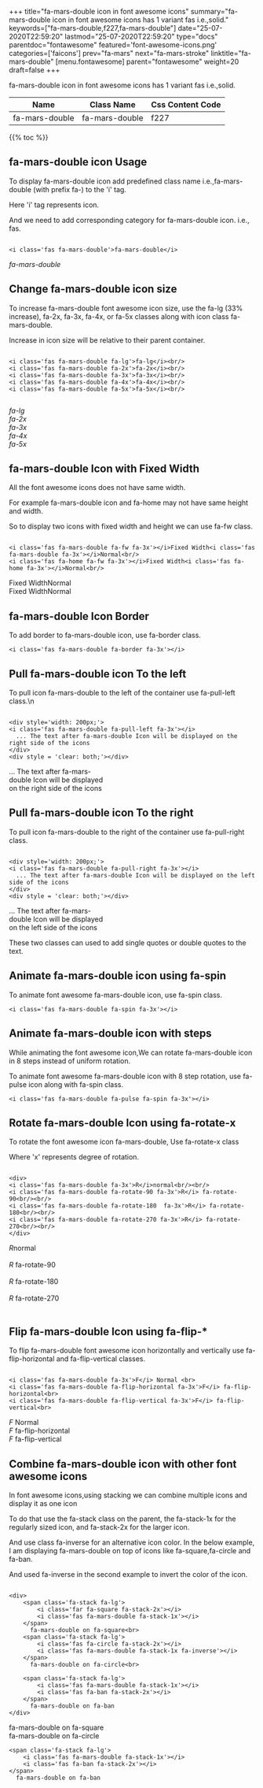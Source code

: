 +++
title="fa-mars-double icon in font awesome icons"
summary="fa-mars-double icon in font awesome icons has 1 variant fas i.e.,solid."
keywords=["fa-mars-double,f227,fa-mars-double"]
date="25-07-2020T22:59:20"
lastmod="25-07-2020T22:59:20"
type="docs"
parentdoc="fontawesome"
featured='font-awesome-icons.png'
categories=['faicons']
prev="fa-mars"
next="fa-mars-stroke"
linktitle="fa-mars-double"
[menu.fontawesome]
parent="fontawesome"
weight=20
draft=false
+++


fa-mars-double icon in font awesome icons has 1 variant fas i.e.,solid.

<div class='table-responsive'><table class='table'><thead><tr><th>Name</th><th>Class Name</th><th>Css Content Code</th></tr></thead><tbody><tr><td>fa-mars-double</td><td>fa-mars-double</td><td>f227</td></tr></tbody></table></div>


{{% toc %}}


## fa-mars-double icon Usage

To display fa-mars-double icon add predefined class name i.e.,fa-mars-double (with prefix fa-) to the 'i' tag.

Here 'i' tag represents icon.

And we need to add corresponding category for fa-mars-double icon. i.e., fas.


```

<i class='fas fa-mars-double'>fa-mars-double</i>
```

<i class='fas fa-mars-double'>fa-mars-double</i>




## Change fa-mars-double icon size
To increase fa-mars-double font awesome icon size, use the fa-lg (33% increase), fa-2x, fa-3x, fa-4x, or fa-5x classes along with icon class fa-mars-double.

Increase in icon size will be relative to their parent container. 

```

<i class='fas fa-mars-double fa-lg'>fa-lg</i><br/>
<i class='fas fa-mars-double fa-2x'>fa-2x</i><br/>
<i class='fas fa-mars-double fa-3x'>fa-3x</i><br/>
<i class='fas fa-mars-double fa-4x'>fa-4x</i><br/>
<i class='fas fa-mars-double fa-5x'>fa-5x</i><br/>
            
```

<i class='fas fa-mars-double fa-lg'>fa-lg</i><br/>
<i class='fas fa-mars-double fa-2x'>fa-2x</i><br/>
<i class='fas fa-mars-double fa-3x'>fa-3x</i><br/>
<i class='fas fa-mars-double fa-4x'>fa-4x</i><br/>
<i class='fas fa-mars-double fa-5x'>fa-5x</i><br/>
            



## fa-mars-double Icon with Fixed Width 

All the font awesome icons does not have same width.

For example fa-mars-double icon and fa-home may not have same height and width.

So to display two icons with fixed width and height we can use fa-fw class.


```

<i class='fas fa-mars-double fa-fw fa-3x'></i>Fixed Width<i class='fas fa-mars-double fa-3x'></i>Normal<br/>
<i class='fas fa-home fa-fw fa-3x'></i>Fixed Width<i class='fas fa-home fa-3x'></i>Normal<br/>
```

<i class='fas fa-mars-double fa-fw fa-3x'></i>Fixed Width<i class='fas fa-mars-double fa-3x'></i>Normal<br/>
<i class='fas fa-home fa-fw fa-3x'></i>Fixed Width<i class='fas fa-home fa-3x'></i>Normal<br/>



## fa-mars-double Icon Border 

To add border to fa-mars-double icon, use fa-border class.


```
<i class='fas fa-mars-double fa-border fa-3x'></i>

```
<i class='fas fa-mars-double fa-border fa-3x'></i>





## Pull fa-mars-double icon To the left

To pull icon fa-mars-double to the left of the container use fa-pull-left class.\n

```

<div style='width: 200px;'>
<i class='fas fa-mars-double fa-pull-left fa-3x'></i>
  ... The text after fa-mars-double Icon will be displayed on the right side of the icons
</div>
<div style = 'clear: both;'></div>
```

<div style='width: 200px;'>
<i class='fas fa-mars-double fa-pull-left fa-3x'></i>
  ... The text after fa-mars-double Icon will be displayed on the right side of the icons
</div>
<div style = 'clear: both;'></div>




## Pull fa-mars-double icon To the right
To pull icon fa-mars-double to the right of the container use fa-pull-right class.

```

<div style='width: 200px;'>
<i class='fas fa-mars-double fa-pull-right fa-3x'></i>
  ... The text after fa-mars-double Icon will be displayed on the left side of the icons
</div>
<div style = 'clear: both;'></div>
```

<div style='width: 200px;'>
<i class='fas fa-mars-double fa-pull-right fa-3x'></i>
  ... The text after fa-mars-double Icon will be displayed on the left side of the icons
</div>
<div style = 'clear: both;'></div>

These two classes can used to add single quotes or double quotes to the text.


## Animate fa-mars-double icon using fa-spin
To animate font awesome fa-mars-double icon, use fa-spin class.

```
<i class='fas fa-mars-double fa-spin fa-3x'></i>
```
<i class='fas fa-mars-double fa-spin fa-3x'></i>




## Animate fa-mars-double icon with steps
While animating the font awesome icon,We can rotate fa-mars-double icon in 8 steps instead of uniform rotation.

To animate font awesome fa-mars-double icon with 8 step rotation, use fa-pulse icon along with fa-spin class.


```
<i class='fas fa-mars-double fa-pulse fa-spin fa-3x'></i>

```
<i class='fas fa-mars-double fa-pulse fa-spin fa-3x'></i>





## Rotate fa-mars-double Icon using fa-rotate-x
To rotate the font awesome icon fa-mars-double, Use fa-rotate-x class

Where 'x' represents degree of rotation.


```

<div>
<i class='fas fa-mars-double fa-3x'>R</i>normal<br/><br/>
<i class='fas fa-mars-double fa-rotate-90 fa-3x'>R</i> fa-rotate-90<br/><br/> 
<i class='fas fa-mars-double fa-rotate-180  fa-3x'>R</i> fa-rotate-180<br/><br/> 
<i class='fas fa-mars-double fa-rotate-270 fa-3x'>R</i> fa-rotate-270<br/><br/>
</div>
```

<div>
<i class='fas fa-mars-double fa-3x'>R</i>normal<br/><br/>
<i class='fas fa-mars-double fa-rotate-90 fa-3x'>R</i> fa-rotate-90<br/><br/> 
<i class='fas fa-mars-double fa-rotate-180  fa-3x'>R</i> fa-rotate-180<br/><br/> 
<i class='fas fa-mars-double fa-rotate-270 fa-3x'>R</i> fa-rotate-270<br/><br/>
</div>




## Flip fa-mars-double Icon using fa-flip-*
To flip fa-mars-double font awesome icon horizontally and vertically use fa-flip-horizontal and fa-flip-vertical classes. 

```

<i class='fas fa-mars-double fa-3x'>F</i> Normal <br>
<i class='fas fa-mars-double fa-flip-horizontal fa-3x'>F</i> fa-flip-horizontal<br>
<i class='fas fa-mars-double fa-flip-vertical fa-3x'>F</i> fa-flip-vertical<br>
```

<i class='fas fa-mars-double fa-3x'>F</i> Normal <br>
<i class='fas fa-mars-double fa-flip-horizontal fa-3x'>F</i> fa-flip-horizontal<br>
<i class='fas fa-mars-double fa-flip-vertical fa-3x'>F</i> fa-flip-vertical<br>




## Combine fa-mars-double icon with other font awesome icons
In font awesome icons,using stacking we can combine multiple icons and display it as one icon 

To do that use the fa-stack class on the parent, the fa-stack-1x for the regularly sized icon, and fa-stack-2x for the larger icon.

And use class fa-inverse for an alternative icon color. 
In the below example, I am displaying fa-mars-double on top of icons like fa-square,fa-circle and fa-ban.

And used fa-inverse in the second example to invert the color of the icon.

```

<div>
    <span class='fa-stack fa-lg'>
        <i class='far fa-square fa-stack-2x'></i>
        <i class='fas fa-mars-double fa-stack-1x'></i>
    </span>
      fa-mars-double on fa-square<br>
    <span class='fa-stack fa-lg'>
        <i class='fas fa-circle fa-stack-2x'></i>
        <i class='fas fa-mars-double fa-stack-1x fa-inverse'></i>
    </span>
      fa-mars-double on fa-circle<br>

    <span class='fa-stack fa-lg'>
        <i class='fas fa-mars-double fa-stack-1x'></i>
        <i class='fas fa-ban fa-stack-2x'></i>
    </span>
      fa-mars-double on fa-ban
</div>
```

<div>
    <span class='fa-stack fa-lg'>
        <i class='far fa-square fa-stack-2x'></i>
        <i class='fas fa-mars-double fa-stack-1x'></i>
    </span>
      fa-mars-double on fa-square<br>
    <span class='fa-stack fa-lg'>
        <i class='fas fa-circle fa-stack-2x'></i>
        <i class='fas fa-mars-double fa-stack-1x fa-inverse'></i>
    </span>
      fa-mars-double on fa-circle<br>

    <span class='fa-stack fa-lg'>
        <i class='fas fa-mars-double fa-stack-1x'></i>
        <i class='fas fa-ban fa-stack-2x'></i>
    </span>
      fa-mars-double on fa-ban
</div>






